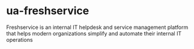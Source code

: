 # ua-freshservice
 Freshservice is an internal IT helpdesk and service management platform that helps modern organizations simplify and automate their internal IT operations
